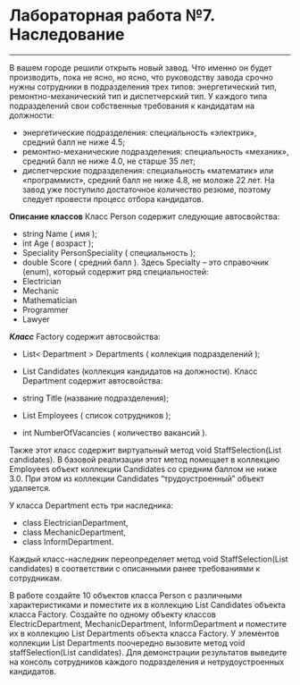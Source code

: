 # Лабораторная работа №7. Наследование
---
В вашем городе решили открыть новый завод. Что именно он будет производить, пока не ясно, но ясно, что руководству завода срочно нужны сотрудники в подразделения трех типов:
энергетический тип, ремонтно-механический тип и диспетчерский тип. У каждого типа подразделений свои собственные
требования к кандидатам на должности:
- энергетические подразделения: специальность «электрик», средний балл не ниже 4.5;
- ремонтно-механические подразделения: специальность «механик», средний балл не ниже 4.0, не
старше 35 лет;
- диспетчерские подразделения: специальность «математик» или «программист», средний балл не
ниже 4.8, не моложе 22 лет.
На завод уже поступило достаточное количество резюме, поэтому следует провести процесс отбора
кандидатов.

**Описание классов**
Класс Person содержит следующие автосвойства:
- string Name ( имя );
- int Age ( возраст );
- Speciality PersonSpeciality ( специальность );
- double Score ( средний балл ).
Здесь Specialty – это справочник (enum), который содержит ряд специальностей:
- Electrician
- Mechanic
- Mathematician
- Programmer
- Lawyer

**_Класс_** Factory содержит автосвойства:

- List< Department > Departments ( коллекция подразделений );
- List<Person > Candidates (коллекция кандидатов на должности).
Класс Department содержит автосвойства:

- string Title (название подразделения);
- List<Person> Employees ( список сотрудников );
- int NumberOfVacancies ( количество вакансий ).

Также этот класс содержит виртуальный метод void StaffSelection(List<Person> candidates). В базовой реализации этот метод помещает в коллекцию Employees объект коллекции Candidates со средним баллом не ниже 3.0. При этом из коллекции Candidates “трудоустроенный” объект удаляется.

У класса Department есть три наследника:

- class ElectricianDepartment,
- class MechanicDepartment,
- class InformDepartment.

Каждый класс-наследник переопределяет метод void StaffSelection(List<Person> candidates) в соответствии с описанными ранее требованиями к сотрудникам.

В работе создайте 10 объектов класса Person с различными характеристиками и поместите их в коллекцию List<Person> Candidates объекта класса Factory. Создайте по одному объекту классов ElectricDepartment, MechanicDepartment, InformDepartment и поместите их в коллекцию List<Department> Departments объекта класса Factory. У элементов коллекции
List<Department> Departments поочередно вызовите метод void staffSelection(List<Person> candidates). Для демонстрации результатов выведите на консоль сотрудников каждого подразделения и нетрудоустроенных кандидатов.